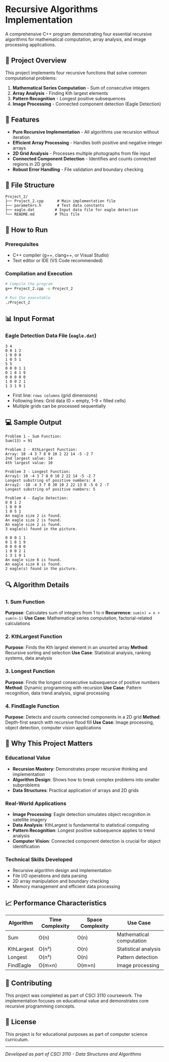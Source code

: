 # Recursive Algorithms Implementation 
A comprehensive C++ program demonstrating four essential recursive algorithms for mathematical computation, array analysis, and image processing applications.

## 🎯 Project Overview

This project implements four recursive functions that solve common computational problems:
1. **Mathematical Series Computation** - Sum of consecutive integers
2. **Array Analysis** - Finding Kth largest elements
3. **Pattern Recognition** - Longest positive subsequences
4. **Image Processing** - Connected component detection (Eagle Detection)

## 🔧 Features

- **Pure Recursive Implementation** - All algorithms use recursion without iteration
- **Efficient Array Processing** - Handles both positive and negative integer arrays
- **2D Grid Analysis** - Processes multiple photographs from file input
- **Connected Component Detection** - Identifies and counts connected regions in 2D grids
- **Robust Error Handling** - File validation and boundary checking

## 📁 File Structure

```
Project_2/
├── Project_2.cpp      # Main implementation file
├── parameters.h       # Test data constants
├── eagle.dat         # Input data file for eagle detection
└── README.md         # This file
```

## 🚀 How to Run

### Prerequisites
- C++ compiler (g++, clang++, or Visual Studio)
- Text editor or IDE (VS Code recommended)

### Compilation and Execution
```bash
# Compile the program
g++ Project_2.cpp -o Project_2

# Run the executable
./Project_2
```

## 📊 Input Format

### Eagle Detection Data File (`eagle.dat`)
```
3 4
0 0 1 2
1 0 0 0
1 0 5 1
5 5
0 0 0 1 1
0 1 8 1 9
0 0 0 0 0
1 0 0 2 1
1 3 1 9 1
```
- First line: `rows columns` (grid dimensions)
- Following lines: Grid data (0 = empty, 1-9 = filled cells)
- Multiple grids can be processed sequentially

## 💻 Sample Output

```
Problem 1 - Sum Function:
Sum(13) = 91

Problem 2 - KthLargest Function:
Array: 10 -4 3 7 8 0 10 2 22 14 -5 -2 7 
2nd largest value: 14
4th largest value: 10

Problem 3 - Longest Function:
Array1: 10 -4 3 7 8 0 10 2 22 14 -5 -2 7 
Longest substring of positive numbers: 4
Array2: -10 -4 3 7 0 30 10 2 22 13 0 -5 6 2 -7 
Longest substring of positive numbers: 5

Problem 4 - Eagle Detection:
0 0 1 2 
1 0 0 0 
1 0 5 1 
An eagle size 2 is found.
An eagle size 2 is found.
An eagle size 2 is found.
3 eagle(s) found in the picture.

0 0 0 1 1 
0 1 8 1 9 
0 0 0 0 0 
1 0 0 2 1 
1 3 1 9 1 
An eagle size 6 is found.
An eagle size 8 is found.
2 eagle(s) found in the picture.
```

## 🔍 Algorithm Details

### 1. Sum Function
**Purpose**: Calculates sum of integers from 1 to n
**Recurrence**: `sum(n) = n + sum(n-1)`
**Use Case**: Mathematical series computation, factorial-related calculations

### 2. KthLargest Function
**Purpose**: Finds the Kth largest element in an unsorted array
**Method**: Recursive sorting and selection
**Use Case**: Statistical analysis, ranking systems, data analysis

### 3. Longest Function
**Purpose**: Finds the longest consecutive subsequence of positive numbers
**Method**: Dynamic programming with recursion
**Use Case**: Pattern recognition, data trend analysis, signal processing

### 4. FindEagle Function
**Purpose**: Detects and counts connected components in a 2D grid
**Method**: Depth-first search with recursive flood fill
**Use Case**: Image processing, object detection, computer vision applications

## 🎯 Why This Project Matters

### Educational Value
- **Recursion Mastery**: Demonstrates proper recursive thinking and implementation
- **Algorithm Design**: Shows how to break complex problems into smaller subproblems
- **Data Structures**: Practical application of arrays and 2D grids

### Real-World Applications
- **Image Processing**: Eagle detection simulates object recognition in satellite imagery
- **Data Analysis**: KthLargest is fundamental to statistical computing
- **Pattern Recognition**: Longest positive subsequence applies to trend analysis
- **Computer Vision**: Connected component detection is crucial for object identification

### Technical Skills Developed
- Recursive algorithm design and implementation
- File I/O operations and data parsing
- 2D array manipulation and boundary checking
- Memory management and efficient data processing

## 📈 Performance Characteristics

| Algorithm | Time Complexity | Space Complexity | Use Case |
|-----------|----------------|------------------|----------|
| Sum | O(n) | O(n) | Mathematical computation |
| KthLargest | O(n²) | O(n) | Statistical analysis |
| Longest | O(n²) | O(n) | Pattern detection |
| FindEagle | O(m×n) | O(m×n) | Image processing |

## 🤝 Contributing

This project was completed as part of CSCI 3110 coursework. The implementation focuses on educational value and demonstrates core recursive programming concepts.

## 📝 License

This project is for educational purposes as part of computer science curriculum.

---

*Developed as part of CSCI 3110 - Data Structures and Algorithms*
